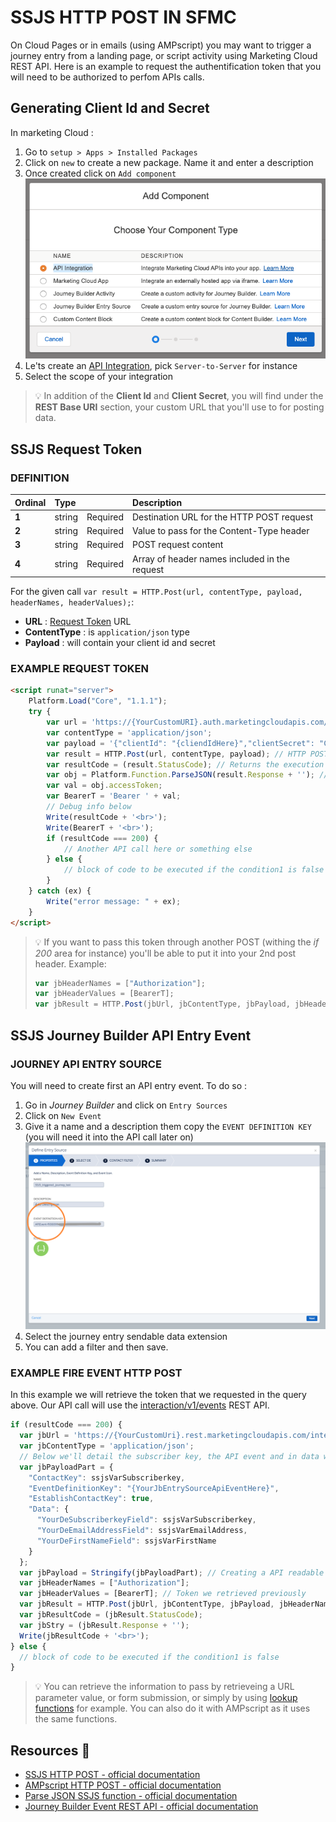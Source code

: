 # SSJS HTTP POST IN SFMC

On Cloud Pages or in emails (using AMPscript) you may want to trigger a journey entry from a landing page, or script activity using Marketing Cloud REST API. Here is an example to request the authentification token that you will need to be authorized to perfom APIs calls. 



## Generating Client Id and Secret

In marketing Cloud : 

1. Go to `setup > Apps > Installed Packages`
2. Click on `new` to create a new package. Name it and enter a description
3. Once created click on `Add component` 
   ![add component](add-component.png)
4. Le'ts create an [API Integration](https://developer.salesforce.com/docs/atlas.en-us.mc-app-development.meta/mc-app-development/api-integration.htm), pick `Server-to-Server` for instance 
5. Select the scope of your integration

> :bulb: In addition of the **Client Id** and **Client Secret**, you will find under the **REST Base URI** section, your custom URL that you'll use to for posting data.



## SSJS Request Token

### DEFINITION

| Ordinal | Type   |          | Description                                   |
| :------ | :----- | :------- | :-------------------------------------------- |
| **1**   | string | Required | Destination URL for the HTTP POST request     |
| **2**   | string | Required | Value to pass for the Content-Type header     |
| **3**   | string | Required | POST request content                          |
| **4**   | string | Required | Array of header names included in the request |

For the given call `var result = HTTP.Post(url, contentType, payload, headerNames, headerValues);`: 

- **URL** : [Request Token](https://developer.salesforce.com/docs/atlas.en-us.mc-getting-started.meta/mc-getting-started/requestToken.htm) URL
- **ContentType** : is `application/json` type
- **Payload** : will contain your client id and secret



### EXAMPLE REQUEST TOKEN

```html
<script runat="server">
    Platform.Load("Core", "1.1.1");
    try {
        var url = 'https://{YourCustomURI}.auth.marketingcloudapis.com/v1/requestToken';
        var contentType = 'application/json';
        var payload = '{"clientId": "{cliendIdHere}","clientSecret": "ClientSecretHere"}';
        var result = HTTP.Post(url, contentType, payload); // HTTP POST call with parameters
        var resultCode = (result.StatusCode); // Returns the execution code, check here for more info https://developer.salesforce.com/docs/atlas.en-us.mc-apis.meta/mc-apis/error-handling.htm
        var obj = Platform.Function.ParseJSON(result.Response + ''); // Parsing the JSON Response to get the token
        var val = obj.accessToken;
        var BearerT = 'Bearer ' + val;
        // Debug info below
        Write(resultCode + '<br>');
        Write(BearerT + '<br>');
        if (resultCode === 200) {
            // Another API call here or something else     
        } else {
            // block of code to be executed if the condition1 is false
        }
    } catch (ex) {
        Write("error message: " + ex);
    }
</script>
```

> :bulb: If you want to pass this token through another POST (withing the *if 200* area for instance)  you'll be able to put it into your 2nd post header. Example:
> ```javascript 
> var jbHeaderNames = ["Authorization"];
> var jbHeaderValues = [BearerT];
> var jbResult = HTTP.Post(jbUrl, jbContentType, jbPayload, jbHeaderNames, jbHeaderValues);
> ```





## SSJS Journey Builder API Entry Event

### JOURNEY API ENTRY SOURCE

You will need to create first an API entry event. To do so : 

1. Go in *Journey Builder* and click on `Entry Sources`
2. Click on `New Event`
3. Give it a name and a description them copy the `EVENT DEFINITION KEY` (you will need it into the API call later on)
   ![journey api event](journey-api-event.png)
4. Select the journey entry sendable data extension 
5. You can add a filter and then save.



### EXAMPLE FIRE EVENT HTTP POST

In this example we will retrieve the token that we requested in the query above. Our API call will use the [interaction/v1/events](https://developer.salesforce.com/docs/atlas.en-us.noversion.mc-apis.meta/mc-apis/postEvent.htm) REST API.

```javascript
if (resultCode === 200) {
  var jbUrl = 'https://{YourCustomUri}.rest.marketingcloudapis.com/interaction/v1/events';
  var jbContentType = 'application/json';
  // Below we'll detail the subscriber key, the API event and in data we will detail the DE info to populate.
  var jbPayloadPart = {
    "ContactKey": ssjsVarSubscriberkey,
    "EventDefinitionKey": "{YourJbEntrySourceApiEventHere}",
    "EstablishContactKey": true,
    "Data": {
      "YourDeSubscriberkeyField": ssjsVarSubscriberkey,
      "YourDeEmailAddressField": ssjsVarEmailAddress,
      "YourDeFirstNameField": ssjsVarFirstName
    }
  };
  var jbPayload = Stringify(jbPayloadPart); // Creating a API readable JSON payload
  var jbHeaderNames = ["Authorization"];
  var jbHeaderValues = [BearerT]; // Token we retrieved previously
  var jbResult = HTTP.Post(jbUrl, jbContentType, jbPayload, jbHeaderNames, jbHeaderValues);
  var jbResultCode = (jbResult.StatusCode);
  var jbStry = (jbResult.Response + '');
  Write(jbResultCode + '<br>');
} else {
  // block of code to be executed if the condition1 is false
}
```

> :bulb: You can retrieve the information to pass by retrieveing a URL parameter value, or form submission, or simply by using [lookup functions](https://developer.salesforce.com/docs/atlas.en-us.mc-programmatic-content.meta/mc-programmatic-content/ssjs_platformDataExtensionLookup.htm) for example. You can also do it with AMPscript as it uses the same functions. 



## Resources :link:

- [SSJS HTTP POST - official documentation](https://developer.salesforce.com/docs/atlas.en-us.mc-programmatic-content.meta/mc-programmatic-content/ssjs_httpPost.htm)
- [AMPscript HTTP POST - official documentation](https://developer.salesforce.com/docs/atlas.en-us.noversion.mc-programmatic-content.meta/mc-programmatic-content/httppost.htm)
- [Parse JSON SSJS function - official documentation](https://developer.salesforce.com/docs/atlas.en-us.mc-programmatic-content.meta/mc-programmatic-content/ssjs_platformUtilityParseJSON.htm)
- [Journey Builder Event REST API - official documentation](https://developer.salesforce.com/docs/atlas.en-us.noversion.mc-apis.meta/mc-apis/postEvent.htm)

